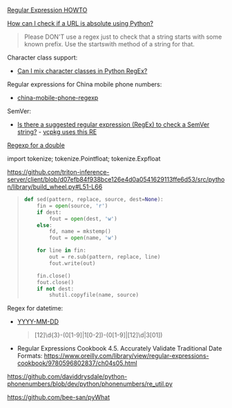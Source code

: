 [Regular Expression HOWTO](https://docs.python.org/3/howto/regex.html)

[How can I check if a URL is absolute using Python?](https://stackoverflow.com/questions/8357098/how-can-i-check-if-a-url-is-absolute-using-python)

>Please DON'T use a regex just to check that a string starts with some known prefix. Use the startswith method of a string for that.

Character class support:
- [Can I mix character classes in Python RegEx?](https://stackoverflow.com/questions/12349118/can-i-mix-character-classes-in-python-regex)

Regular expressions for China mobile phone numbers:
- [china-mobile-phone-regexp](https://github.com/node-modules/china-mobile-phone-regexp/blob/master/index.js)

SemVer:
- [Is there a suggested regular expression (RegEx) to check a SemVer string?](https://semver.org/#is-there-a-suggested-regular-expression-regex-to-check-a-semver-string) - [vcpkg uses this RE](https://github.com/microsoft/vcpkg/pull/13777/files)

[Regexp for a double](https://stackoverflow.com/questions/10516967/regexp-for-a-double)

import tokenize; tokenize.Pointfloat; tokenize.Expfloat

https://github.com/triton-inference-server/client/blob/d07efb84f938bce126e4d0a0541629113ffe6d53/src/python/library/build_wheel.py#L51-L66

> ```python
> def sed(pattern, replace, source, dest=None):
>     fin = open(source, 'r')
>     if dest:
>         fout = open(dest, 'w')
>     else:
>         fd, name = mkstemp()
>         fout = open(name, 'w')
> 
>     for line in fin:
>         out = re.sub(pattern, replace, line)
>         fout.write(out)
> 
>     fin.close()
>     fout.close()
>     if not dest:
>         shutil.copyfile(name, source)
> ```

Regex for datetime:

- [YYYY-MM-DD](https://www.regextester.com/96683)

  > [12]\d{3}-(0[1-9]|1[0-2])-(0[1-9]|[12]\d|3[01])

- Regular Expressions Cookbook 4.5. Accurately Validate Traditional Date Formats: https://www.oreilly.com/library/view/regular-expressions-cookbook/9780596802837/ch04s05.html

https://github.com/daviddrysdale/python-phonenumbers/blob/dev/python/phonenumbers/re_util.py

https://github.com/bee-san/pyWhat
